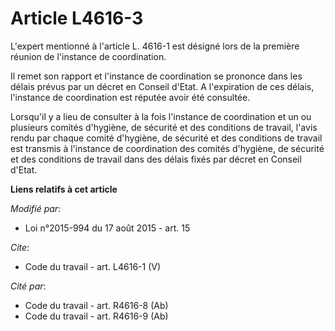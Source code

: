 # Article L4616-3

L'expert mentionné à l'article L. 4616-1 est désigné lors de la première réunion de l'instance de coordination. 

Il remet son rapport et l'instance de coordination se prononce dans les délais prévus par un décret en Conseil d'Etat. A
l'expiration de ces délais, l'instance de coordination est réputée avoir été consultée. 

Lorsqu'il y a lieu de consulter à la fois l'instance de coordination et un ou plusieurs comités d'hygiène, de sécurité et des
conditions de travail, l'avis rendu par chaque comité d'hygiène, de sécurité et des conditions de travail est transmis à
l'instance de coordination des comités d'hygiène, de sécurité et des conditions de travail dans des délais fixés par décret
en Conseil d'Etat.

**Liens relatifs à cet article**

_Modifié par_:

  - Loi n°2015-994 du 17 août 2015 - art. 15

_Cite_:

  - Code du travail - art. L4616-1 (V)

_Cité par_:

  - Code du travail - art. R4616-8 (Ab)
  - Code du travail - art. R4616-9 (Ab)
